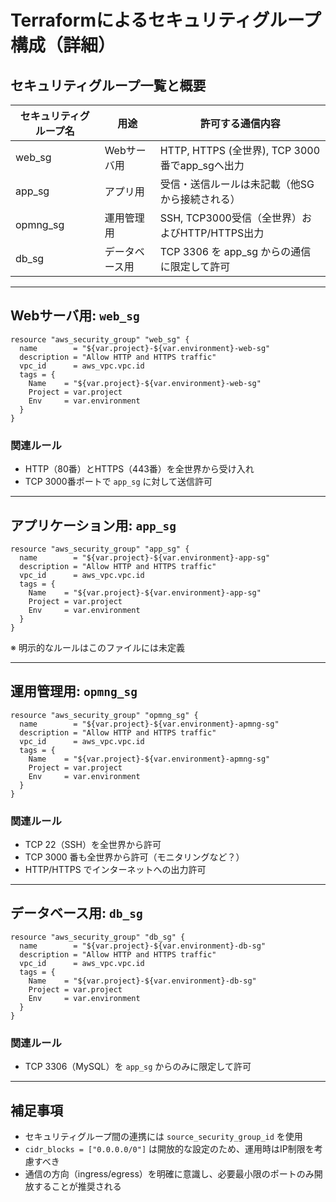 # Terraformによるセキュリティグループ構成（詳細）

## セキュリティグループ一覧と概要

| セキュリティグループ名 | 用途             | 許可する通信内容                                  |
|--------------------------|------------------|---------------------------------------------------|
| web_sg                   | Webサーバ用      | HTTP, HTTPS (全世界), TCP 3000番でapp_sgへ出力   |
| app_sg                   | アプリ用         | 受信・送信ルールは未記載（他SGから接続される）   |
| opmng_sg                 | 運用管理用       | SSH, TCP3000受信（全世界）およびHTTP/HTTPS出力   |
| db_sg                    | データベース用   | TCP 3306 を app_sg からの通信に限定して許可       |

---

## Webサーバ用: `web_sg`

```hcl
resource "aws_security_group" "web_sg" {
  name        = "${var.project}-${var.environment}-web-sg"
  description = "Allow HTTP and HTTPS traffic"
  vpc_id      = aws_vpc.vpc.id
  tags = {
    Name    = "${var.project}-${var.environment}-web-sg"
    Project = var.project
    Env     = var.environment
  }
}
```

### 関連ルール

- HTTP（80番）とHTTPS（443番）を全世界から受け入れ
- TCP 3000番ポートで `app_sg` に対して送信許可

---

## アプリケーション用: `app_sg`

```hcl
resource "aws_security_group" "app_sg" {
  name        = "${var.project}-${var.environment}-app-sg"
  description = "Allow HTTP and HTTPS traffic"
  vpc_id      = aws_vpc.vpc.id
  tags = {
    Name    = "${var.project}-${var.environment}-app-sg"
    Project = var.project
    Env     = var.environment
  }
}
```

※ 明示的なルールはこのファイルには未定義

---

## 運用管理用: `opmng_sg`

```hcl
resource "aws_security_group" "opmng_sg" {
  name        = "${var.project}-${var.environment}-apmng-sg"
  description = "Allow HTTP and HTTPS traffic"
  vpc_id      = aws_vpc.vpc.id
  tags = {
    Name    = "${var.project}-${var.environment}-apmng-sg"
    Project = var.project
    Env     = var.environment
  }
}
```

### 関連ルール

- TCP 22（SSH）を全世界から許可
- TCP 3000 番も全世界から許可（モニタリングなど？）
- HTTP/HTTPS でインターネットへの出力許可

---

## データベース用: `db_sg`

```hcl
resource "aws_security_group" "db_sg" {
  name        = "${var.project}-${var.environment}-db-sg"
  description = "Allow HTTP and HTTPS traffic"
  vpc_id      = aws_vpc.vpc.id
  tags = {
    Name    = "${var.project}-${var.environment}-db-sg"
    Project = var.project
    Env     = var.environment
  }
}
```

### 関連ルール

- TCP 3306（MySQL）を `app_sg` からのみに限定して許可

---

## 補足事項

- セキュリティグループ間の連携には `source_security_group_id` を使用
- `cidr_blocks = ["0.0.0.0/0"]` は開放的な設定のため、運用時はIP制限を考慮すべき
- 通信の方向（ingress/egress）を明確に意識し、必要最小限のポートのみ開放することが推奨される